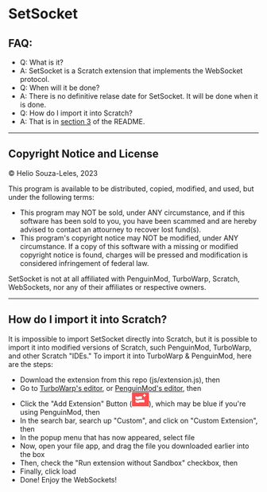 # SetSocket
## FAQ:
 * Q: What is it?
 * A: SetSocket is a Scratch extension that implements the WebSocket protocol.
 * Q: When will it be done?
 * A: There is no definitive relase date for SetSocket. It will be done when it is done.
 * Q: How do I import it into Scratch?
 * A: That is in [section 3](#how-do-i-import-it-into-scratch) of the README.
***
## Copyright Notice and License
© Helio Souza-Leles, 2023

This program is available to be distributed, copied, modified, and used, but under the following terms:
* This program may NOT be sold, under ANY circumstance, and if this software has been sold to you, you have been scammed and are hereby advised to contact an attourney to recover lost fund(s).
* This program's copyright notice may NOT be modified, under ANY circumstance. If a copy of this software with a missing or modified copyright notice is found, charges will be pressed and modification is considered infringement of federal law.

SetSocket is not at all affiliated with PenguinMod, TurboWarp, Scratch, WebSockets, nor any of their affiliates or respective owners.
***
## How do I import it into Scratch?
It is impossible to import SetSocket directly into Scratch, but it is possible to import it into modified versions of Scratch, such PenguinMod, TurboWarp, and other Scratch "IDEs."
To import it into TurboWarp & PenguinMod, here are the steps:
 * Download the extension from this repo (js/extension.js), then
 * Go to [TurboWarp's editor](https://turbowarp.org/editor), or [PenguinMod's editor](https://studio.penguinmod.site), then
 * Click the "Add Extension" Button (![TurboWarp's add extension button](images/add-ext-btn.png)), which may be blue if you're using PenguinMod, then
 * In the search bar, search up "Custom", and click on "Custom Extension", then
 * In the popup menu that has now appeared, select file
 * Now, open your file app, and drag the file you downloaded earlier into the box
 * Then, check the "Run extension without Sandbox" checkbox, then
 * Finally, click load
 * Done! Enjoy the WebSockets!
